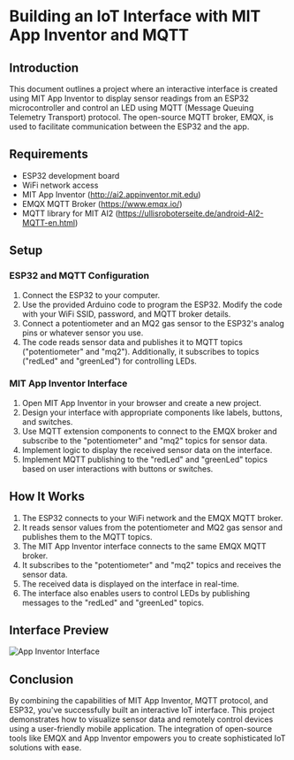 # Building an IoT Interface with MIT App Inventor and MQTT

## Introduction
This document outlines a project where an interactive interface is created using MIT App Inventor to display sensor readings from an ESP32 microcontroller and control an LED using MQTT (Message Queuing Telemetry Transport) protocol. The open-source MQTT broker, EMQX, is used to facilitate communication between the ESP32 and the app.

## Requirements
- ESP32 development board
- WiFi network access
- MIT App Inventor (http://ai2.appinventor.mit.edu)
- EMQX MQTT Broker (https://www.emqx.io/) 
- MQTT library for MIT AI2 (https://ullisroboterseite.de/android-AI2-MQTT-en.html)

## Setup

### ESP32 and MQTT Configuration
1. Connect the ESP32 to your computer.
2. Use the provided Arduino code to program the ESP32. Modify the code with your WiFi SSID, password, and MQTT broker details.
3. Connect a potentiometer and an MQ2 gas sensor to the ESP32's analog pins or whatever sensor you use.
4. The code reads sensor data and publishes it to MQTT topics ("potentiometer" and "mq2"). Additionally, it subscribes to topics ("redLed" and "greenLed") for controlling LEDs.

### MIT App Inventor Interface
1. Open MIT App Inventor in your browser and create a new project.
2. Design your interface with appropriate components like labels, buttons, and switches.
3. Use MQTT extension components to connect to the EMQX broker and subscribe to the "potentiometer" and "mq2" topics for sensor data.
4. Implement logic to display the received sensor data on the interface.
5. Implement MQTT publishing to the "redLed" and "greenLed" topics based on user interactions with buttons or switches.

## How It Works
1. The ESP32 connects to your WiFi network and the EMQX MQTT broker.
2. It reads sensor values from the potentiometer and MQ2 gas sensor and publishes them to the MQTT topics.
3. The MIT App Inventor interface connects to the same EMQX MQTT broker.
4. It subscribes to the "potentiometer" and "mq2" topics and receives the sensor data.
5. The received data is displayed on the interface in real-time.
6. The interface also enables users to control LEDs by publishing messages to the "redLed" and "greenLed" topics.

## Interface Preview
![App Inventor Interface](/img/interface_preview.png)

## Conclusion
By combining the capabilities of MIT App Inventor, MQTT protocol, and ESP32, you've successfully built an interactive IoT interface. This project demonstrates how to visualize sensor data and remotely control devices using a user-friendly mobile application. The integration of open-source tools like EMQX and App Inventor empowers you to create sophisticated IoT solutions with ease.
